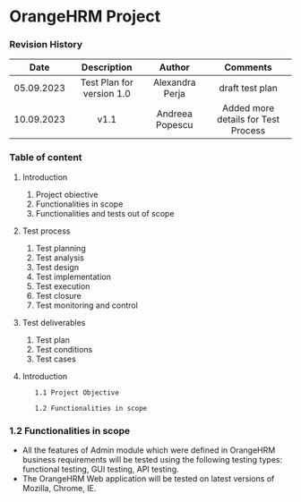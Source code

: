 # OrangeHRM Project
### Revision History

| Date |Description  | Author  | Comments |
| :-----: | :---: | :---: | :---: |
| 05.09.2023 | Test Plan for version 1.0   | Alexandra Perja  | draft test plan |
| 10.09.2023 | v1.1 | Andreea Popescu | Added more details for Test Process |

### Table of content
1. Introduction
    1. Project obiective
    2. Functionalities in scope
    3. Functionalities and tests out of scope
2. Test process
    1. Test planning
    2. Test analysis
    3. Test design
    4. Test implementation
    5. Test execution
    6. Test closure
    7. Test monitoring and control
3. Test deliverables
    1. Test plan
    2. Test conditions
    3. Test cases

  1. Introduction
    
            1.1 Project Objective 
            
            1.2 Functionalities in scope


### 1.2 Functionalities in scope
 - All the features of Admin module which were defined in OrangeHRM business requirements will be tested using the following testing types: functional testing, GUI testing, API testing. 
 - The OrangeHRM Web application will be tested on latest versions of Mozilla, Chrome, IE.
